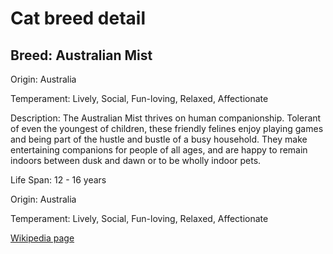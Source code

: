 
<!DOCTYPE html>
<html>
   <head>
        <title>Cat Detail</title>
        <link rel="stylesheet" href="/css/styles.css">
        <link rel="stylesheet" href="/css/cat-detail.css">
   </head>
    <body>
        <h1>Cat breed detail</h1>
        <h2>Breed: Australian Mist</h2>
        <p>Origin: Australia</p>
        <p>Temperament: Lively, Social, Fun-loving, Relaxed, Affectionate</p>
        <p>Description: The Australian Mist thrives on human companionship. Tolerant of even the youngest of children, these friendly felines enjoy playing games and being part of the hustle and bustle of a busy household. They make entertaining companions for people of all ages, and are happy to remain indoors between dusk and dawn or to be wholly indoor pets.</p>
        <p>Life Span: 12 - 16 years</p>
        <p>Origin: Australia</p>
        <p>Temperament: Lively, Social, Fun-loving, Relaxed, Affectionate</p>
        <p><a href=https://en.wikipedia.org/wiki/Australian_Mist>Wikipedia page</a></p>
<!--        <p><a href=undefined>Image</a></p>-->
     </body>
</html>
        